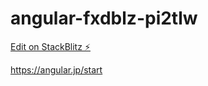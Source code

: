# angular-fxdblz-pi2tlw

[Edit on StackBlitz ⚡️](https://stackblitz.com/edit/angular-fxdblz-pi2tlw)

https://angular.jp/start
